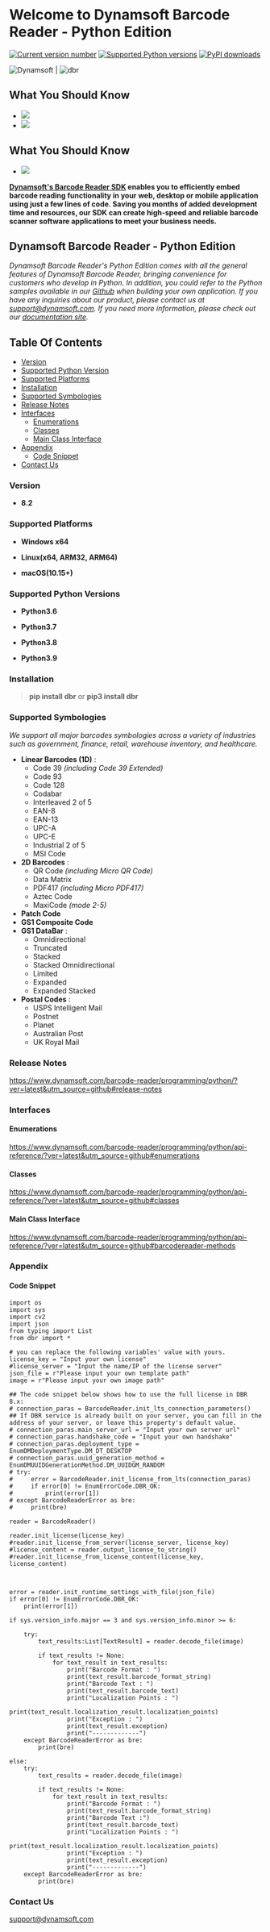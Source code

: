 # Welcome to Dynamsoft Barcode Reader - Python Edition
[![Current version number](https://img.shields.io/pypi/v/dbr?color=orange)](https://pypi.org/project/dbr/)
[![Supported Python versions](https://img.shields.io/badge/python-3.6%20%7C%203.7%20%7C%203.8%20%7C%203.9-blue)](https://www.python.org/downloads/)
[![PyPI downloads](https://img.shields.io/pypi/dm/dbr)](https://pypistats.org/packages/dbr)

![Dynamsoft](https://dynamsoft.github.io/styleguide/assets/img-icon/logo-dynamsoft-whiteBg-190x47.png "Dynamsoft")  | ![dbr](https://dynamsoft.github.io/styleguide/assets/img-icon/logo-dbr-88x88.png "dbr")

## What You Should Know
- [![](https://img.shields.io/badge/Download-Offline%20SDK-orange)](https://www.dynamsoft.com/barcode-reader/downloads)
- [![](https://img.shields.io/badge/Get-30--day%20FREE%20Trial%20License-blue)](https://www.dynamsoft.com/customer/license/trialLicense/?product=dbr)

## What You Should Know
- [![](https://img.shields.io/badge/Get-30--day%20FREE%20Trial%20License-blue)](https://www.dynamsoft.com/customer/license/trialLicense/?product=dbr)

**[Dynamsoft's Barcode Reader SDK](https://www.dynamsoft.com/barcode-reader/overview/?utm_source=github) enables you to efficiently embed barcode reading functionality in your web, desktop or mobile application using just a few lines of code. Saving you months of added development time and resources, our SDK can create high-speed and reliable barcode scanner software applications to meet your business needs.**

## Dynamsoft Barcode Reader - Python Edition

*Dynamsoft Barcode Reader's Python Edition comes with all the general features of Dynamsoft Barcode Reader, bringing convenience for customers who develop in Python. In addition, you could refer to the Python samples available in our [Github](https://github.com/dynamsoft-dbr/python-barcode) when building your own application. If you have any inquiries about our product, please contact us at support@dynamsoft.com. If you need more information, please check out our [documentation site](https://www.dynamsoft.com/barcode-reader/programming/python/?utm_source=github).*

## Table Of Contents
- [Version](#version)
- [Supported Python Version](#supported-python-version)
- [Supported Platforms](#supported-platforms)
- [Installation](#installation)
- [Supported Symbologies](#supported-symbologies)
- [Release Notes](#release-notes)
- [Interfaces](#interfaces)
	- [Enumerations](#enum-interfaces)
	- [Classes](#Classes)
	- [Main Class Interface](#main-class-interface)
- [Appendix](#appendix)
	- [Code Snippet](#code-snippet)
- [Contact Us](#contact-us)

### Version

- **8.2**

### Supported Platforms
- **Windows x64**

- **Linux(x64, ARM32, ARM64)**

- **macOS(10.15+)**

### Supported Python Versions

- **Python3.6**

- **Python3.7**

- **Python3.8**

- **Python3.9**

### Installation

>**pip install dbr** or **pip3 install dbr**


### Supported Symbologies
*We support all major barcodes symbologies across a variety of industries such as government, finance, retail, warehouse inventory, and healthcare.*

- **Linear Barcodes (1D)** :
    - Code 39 *(including Code 39 Extended)*
	- Code 93
	- Code 128
	- Codabar
	- Interleaved 2 of 5
	- EAN-8
	- EAN-13
	- UPC-A
	- UPC-E
	- Industrial 2 of 5
    - MSI Code
- **2D Barcodes** :
	- QR Code *(including Micro QR Code)*
	- Data Matrix
	- PDF417 *(including Micro PDF417)*
	- Aztec Code
	- MaxiCode *(mode 2-5)*
- **Patch Code**
- **GS1 Composite Code**
- **GS1 DataBar** :
	- Omnidirectional
	- Truncated
	- Stacked
	- Stacked Omnidirectional
	- Limited
	- Expanded
	- Expanded Stacked
- **Postal Codes** :
	- USPS Intelligent Mail
	- Postnet
	- Planet
	- Australian Post
	- UK Royal Mail

### Release Notes 

https://www.dynamsoft.com/barcode-reader/programming/python/?ver=latest&utm_source=github#release-notes

### Interfaces

#### Enumerations
https://www.dynamsoft.com/barcode-reader/programming/python/api-reference/?ver=latest&utm_source=github#enumerations

#### Classes
https://www.dynamsoft.com/barcode-reader/programming/python/api-reference/?ver=latest&utm_source=github#classes

#### Main Class Interface
https://www.dynamsoft.com/barcode-reader/programming/python/api-reference/?ver=latest&utm_source=github#barcodereader-methods

### Appendix

#### Code Snippet

```
import os
import sys
import cv2
import json
from typing import List
from dbr import *

# you can replace the following variables' value with yours.
license_key = "Input your own license"
#license_server = "Input the name/IP of the license server"
json_file = r"Please input your own template path"
image = r"Please input your own image path"

## The code snippet below shows how to use the full license in DBR 8.x:
# connection_paras = BarcodeReader.init_lts_connection_parameters()
## If DBR service is already built on your server, you can fill in the address of your server, or leave this property's default value.
# connection_paras.main_server_url = "Input your own server url"
# connection_paras.handshake_code = "Input your own handshake"
# connection_paras.deployment_type = EnumDMDeploymentType.DM_DT_DESKTOP
# connection_paras.uuid_generation_method = EnumDMUUIDGenerationMethod.DM_UUIDGM_RANDOM
# try:
#     error = BarcodeReader.init_license_from_lts(connection_paras)
#     if error[0] != EnumErrorCode.DBR_OK:
#         print(error[1])
# except BarcodeReaderError as bre:
#     print(bre)

reader = BarcodeReader()

reader.init_license(license_key)
#reader.init_license_from_server(license_server, license_key)
#license_content = reader.output_license_to_string()
#reader.init_license_from_license_content(license_key, license_content)



error = reader.init_runtime_settings_with_file(json_file)
if error[0] != EnumErrorCode.DBR_OK:
    print(error[1])

if sys.version_info.major == 3 and sys.version_info.minor >= 6:

    try:
        text_results:List[TextResult] = reader.decode_file(image)

        if text_results != None:
            for text_result in text_results:
                print("Barcode Format : ")
                print(text_result.barcode_format_string)
                print("Barcode Text : ")
                print(text_result.barcode_text)
                print("Localization Points : ")
                print(text_result.localization_result.localization_points)
                print("Exception : ")
                print(text_result.exception)
                print("-------------")
    except BarcodeReaderError as bre:
        print(bre)

else:
    try:
        text_results = reader.decode_file(image)

        if text_results != None:
            for text_result in text_results:
                print("Barcode Format : ")
                print(text_result.barcode_format_string)
                print("Barcode Text :")
                print(text_result.barcode_text)
                print("Localization Points : ")
                print(text_result.localization_result.localization_points)
                print("Exception : ")
                print(text_result.exception)
                print("-------------")
    except BarcodeReaderError as bre:
        print(bre)
```

### Contact Us
<support@dynamsoft.com>
